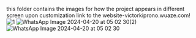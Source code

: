this folder contains the images for how the project appears in different screen upon customization
link to the website-victorkiprono.wuaze.com!
![1](https://github.com/Nyairo-Codes/victorprofile/assets/99411672/b0a570e5-52af-4940-af21-b4a8cdbff887)
![WhatsApp Image 2024-04-20 at 05 02 30(2)](https://github.com/Nyairo-Codes/victorprofile/assets/99411672/2c2c56d8-86cf-415e-8b33-b7ad2f13811a)
![WhatsApp Image 2024-04-20 at 05 02 30](https://github.com/Nyairo-Codes/victorprofile/assets/99411672/ad303b05-3d6c-483e-9f0e-90c5a5705c3b)

